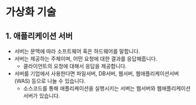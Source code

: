 # 가상화 기술
## 1. 애플리케이션 서버
- 서버는 문맥에 따라 소프트웨어 혹은 하드웨어를 말합니다.
- 서버는 제공하는 주체이며, 어떤 요청에 대한 결과를 응답해줍니다.
	- 클라이언트의 요청에 대해서 응답을 제공합니다.
- 서버를 기업에서 사용한다면 파일서버, DB서버, 웹서버, 웹애플리케이션서버(WAS) 등으로 나눌 수 있습니다.
	- 소스코드를 통해 애플리케이션을 실행시키는 서버는 웹서버와 웹애플리케이션서버가 있습니다.

